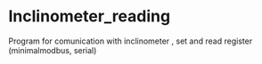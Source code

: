 # Inclinometer_reading
Program for comunication with inclinometer , set and read register (minimalmodbus, serial)
